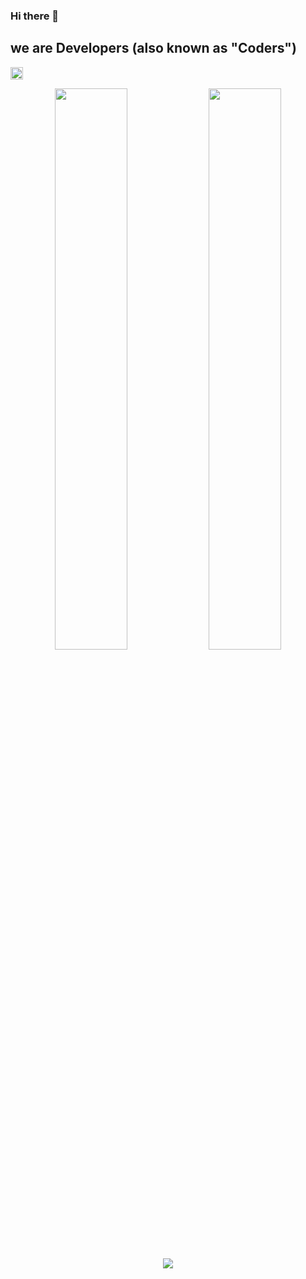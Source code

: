 ### Hi there 👋 
## we are Developers (also known as "Coders")


<p align="left">
    <a href="https://github.com/FiverrWork">
        <img height="20" src="https://img.shields.io/github/followers/AryaKesharwani?label=follow&logo=github&style=flat" />
    </a> 
</p>

<p align="center">
  <img width="48%" src="https://github-readme-stats.vercel.app/api?username=AryaKesharwani&count_private=true&show_icons=true&theme=vue-dark&hide_border=true" />
  <img width="48%" src="https://github-readme-streak-stats.herokuapp.com?user=AryaKesharwani&theme=vue-dark&hide_border=true" />
  <img align="center" src="https://github-readme-stats.vercel.app/api/top-langs/?username=AryaKesharwani&layout=compact&&count_private=true&theme=vue-dark&hide_border=true" />
  
</p>
